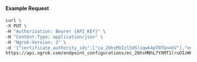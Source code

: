 <!-- Code generated for API Clients. DO NOT EDIT. -->

#### Example Request

```bash
curl \
-X PUT \
-H "Authorization: Bearer {API_KEY}" \
-H "Content-Type: application/json" \
-H "Ngrok-Version: 2" \
-d '{"certificate_authority_ids":["ca_2bhsMV2zl5dSliqwk4pT0TGnxkV"],"enabled":true}' \
https://api.ngrok.com/endpoint_configurations/ec_2bhsMNhL7YXMT1lruOIzW6o5HX6/mutual_tls
```
